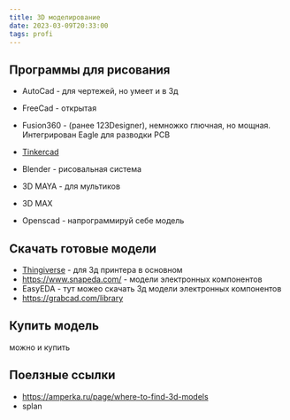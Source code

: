 ```yaml
---
title: 3D моделирование
date: 2023-03-09T20:33:00
tags: profi
---
```


## Программы для рисования
- AutoCad - для чертежей, но умеет и в 3д
- FreeCad - открытая
- Fusion360 - (ранее 123Designer), немножко глючная, но мощная. Интегрирован Eagle для разводки PCB 
- [Tinkercad](https://www.tinkercad.com/) 

- Blender - рисовальная система
- 3D MAYA - для мультиков
- 3D MAX
- Openscad - напрограммируй себе модель


## Скачать готовые модели
- [Thingiverse](https://www.thingiverse.com/) - для 3д принтера в основном
- <https://www.snapeda.com/> - модели электронных компонентов
- EasyEDA - тут можео скачать 3д модели электронных компонентов
- <https://grabcad.com/library>


## Купить модель
можно и купить

## Поелзные ссылки
- <https://amperka.ru/page/where-to-find-3d-models>
- splan
